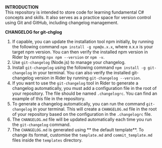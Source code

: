 **INTRODUCTION**  
This repository is intended to store code for learning fundamental C# concepts and skills. It also serves as a practice
space for version control using Git and GitHub, including changelog management.

**CHANGELOG for git-chglog**

1. If capable, you can update the installation tool npm initially, by running the following command
   `npm install -g npm@x.x.x`, where x.x.x is your target npm version. You can then verify the installed npm version in
   Rider by running `npx npm --version` or `npm -v`.
2. Use `git-changelog` (Node.js) to manage your changelog.
3. Install `git-changelog` using the following command `npm install -g git-changelog` in your terminal. You can also
   verify the installed git-changelog version in Rider by running `git-changelog --version`.
4. If you want to use the `git-changelog` tool in Rider to generate a changelog automatically, you must add a
   configuration file in the root of your repository. The file should be named `.changelogrc`. You can find an example
   of this file in the repository.
5. To generate a changelog automatically, you can run the command `git-changelog` in your terminal. This will create a
   `CHANGELOG.md` file in the root of your repository based on the configuration in the `.changelogrc` file.
6. The `CHANGELOG.md` file will be updated automatically each time you run the `git-changelog` command.
7. The `CHANGELOG.md` is generated using ** the default template**. To change its format, customise the `template.md`
   and `commit_template.md` files inside the `templates` directory.